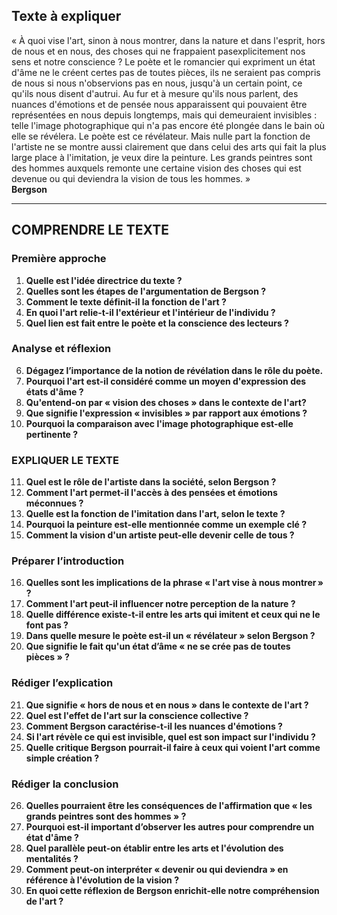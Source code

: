 ## Texte à expliquer

« À quoi vise l'art, sinon à nous montrer, dans la nature et dans l'esprit, hors de nous et en nous, des choses qui ne frappaient pasexplicitement nos sens et notre conscience ? Le poète et le romancier qui expriment un état d'âme ne le créent certes pas de toutes pièces, ils ne seraient pas compris de nous si nous n'observions pas en nous, jusqu'à un certain point, ce qu'ils nous disent d'autrui. Au fur et à mesure qu'ils nous parlent, des nuances d'émotions et de pensée nous apparaissent qui pouvaient être représentées en nous depuis longtemps, mais qui demeuraient invisibles : telle l'image photographique qui n'a pas encore été plongée dans le bain où elle se révélera. Le poète est ce révélateur. Mais nulle part la fonction de l'artiste ne se montre aussi clairement que dans celui des arts qui fait la plus large place à l'imitation, je veux dire la peinture. Les grands peintres sont des hommes auxquels remonte une certaine vision des choses qui est devenue ou qui deviendra la vision de tous les hommes. »  
**Bergson**

---

## COMPRENDRE LE TEXTE

### Première approche

1. **Quelle est l'idée directrice du texte ?**  
2. **Quelles sont les étapes de l'argumentation de Bergson ?**  
3. **Comment le texte définit-il la fonction de l'art ?**  
4. **En quoi l'art relie-t-il l'extérieur et l'intérieur de l'individu ?**  
5. **Quel lien est fait entre le poète et la conscience des lecteurs ?**  

### Analyse et réflexion

6. **Dégagez l’importance de la notion de révélation dans le rôle du poète.**  
7. **Pourquoi l'art est-il considéré comme un moyen d'expression des états d'âme ?**  
8. **Qu'entend-on par « vision des choses » dans le contexte de l'art?**  
9. **Que signifie l'expression « invisibles » par rapport aux émotions ?**  
10. **Pourquoi la comparaison avec l'image photographique est-elle pertinente ?**  

### EXPLIQUER LE TEXTE

11. **Quel est le rôle de l'artiste dans la société, selon Bergson ?**  
12. **Comment l'art permet-il l'accès à des pensées et émotions méconnues ?**  
13. **Quelle est la fonction de l'imitation dans l'art, selon le texte ?**  
14. **Pourquoi la peinture est-elle mentionnée comme un exemple clé ?**  
15. **Comment la vision d'un artiste peut-elle devenir celle de tous ?**  

### Préparer l’introduction

16. **Quelles sont les implications de la phrase « l'art vise à nous montrer » ?**  
17. **Comment l'art peut-il influencer notre perception de la nature ?**  
18. **Quelle différence existe-t-il entre les arts qui imitent et ceux qui ne le font pas ?**  
19. **Dans quelle mesure le poète est-il un « révélateur » selon Bergson ?**  
20. **Que signifie le fait qu'un état d’âme « ne se crée pas de toutes pièces » ?**  

### Rédiger l’explication

21. **Que signifie « hors de nous et en nous » dans le contexte de l'art ?**  
22. **Quel est l'effet de l'art sur la conscience collective ?**  
23. **Comment Bergson caractérise-t-il les nuances d'émotions ?**  
24. **Si l'art révèle ce qui est invisible, quel est son impact sur l'individu ?**  
25. **Quelle critique Bergson pourrait-il faire à ceux qui voient l'art comme simple création ?**  

### Rédiger la conclusion

26. **Quelles pourraient être les conséquences de l'affirmation que « les grands peintres sont des hommes » ?**  
27. **Pourquoi est-il important d’observer les autres pour comprendre un état d'âme ?**  
28. **Quel parallèle peut-on établir entre les arts et l'évolution des mentalités ?**  
29. **Comment peut-on interpréter « devenir ou qui deviendra » en référence à l'évolution de la vision ?**  
30. **En quoi cette réflexion de Bergson enrichit-elle notre compréhension de l'art ?**  
